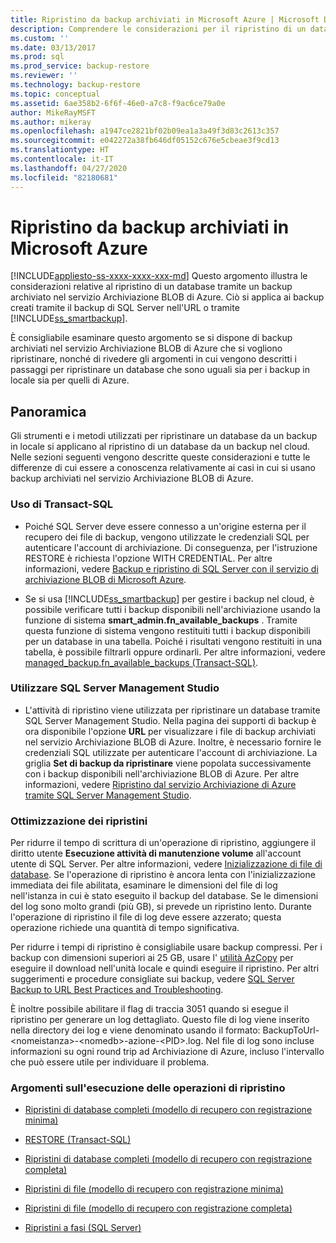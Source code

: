 ```yaml
---
title: Ripristino da backup archiviati in Microsoft Azure | Microsoft Docs
description: Comprendere le considerazioni per il ripristino di un database di SQL Server usando un backup archiviato in archiviazione BLOB di Azure.
ms.custom: ''
ms.date: 03/13/2017
ms.prod: sql
ms.prod_service: backup-restore
ms.reviewer: ''
ms.technology: backup-restore
ms.topic: conceptual
ms.assetid: 6ae358b2-6f6f-46e0-a7c8-f9ac6ce79a0e
author: MikeRayMSFT
ms.author: mikeray
ms.openlocfilehash: a1947ce2821bf02b09ea1a3a49f3d83c2613c357
ms.sourcegitcommit: e042272a38fb646df05152c676e5cbeae3f9cd13
ms.translationtype: HT
ms.contentlocale: it-IT
ms.lasthandoff: 04/27/2020
ms.locfileid: "82180681"
---
```

# <a name="restoring-from-backups-stored-in-microsoft-azure"></a>Ripristino da backup archiviati in Microsoft Azure
[!INCLUDE[appliesto-ss-xxxx-xxxx-xxx-md](../../includes/appliesto-ss-xxxx-xxxx-xxx-md.md)]
  Questo argomento illustra le considerazioni relative al ripristino di un database tramite un backup archiviato nel servizio Archiviazione BLOB di Azure. Ciò si applica ai backup creati tramite il backup di SQL Server nell'URL o tramite [!INCLUDE[ss_smartbackup](../../includes/ss-smartbackup-md.md)].  
  
 È consigliabile esaminare questo argomento se si dispone di backup archiviati nel servizio Archiviazione BLOB di Azure che si vogliono ripristinare, nonché di rivedere gli argomenti in cui vengono descritti i passaggi per ripristinare un database che sono uguali sia per i backup in locale sia per quelli di Azure.  
  
## <a name="overview"></a>Panoramica  
 Gli strumenti e i metodi utilizzati per ripristinare un database da un backup in locale si applicano al ripristino di un database da un backup nel cloud.  Nelle sezioni seguenti vengono descritte queste considerazioni e tutte le differenze di cui essere a conoscenza relativamente ai casi in cui si usano backup archiviati nel servizio Archiviazione BLOB di Azure.  
  
### <a name="using-transact-sql"></a>Uso di Transact-SQL  
  
-   Poiché SQL Server deve essere connesso a un'origine esterna per il recupero dei file di backup, vengono utilizzate le credenziali SQL per autenticare l'account di archiviazione. Di conseguenza, per l'istruzione RESTORE è richiesta l'opzione WITH CREDENTIAL. Per altre informazioni, vedere [Backup e ripristino di SQL Server con il servizio di archiviazione BLOB di Microsoft Azure](../../relational-databases/backup-restore/sql-server-backup-and-restore-with-microsoft-azure-blob-storage-service.md).  
  
-   Se si usa [!INCLUDE[ss_smartbackup](../../includes/ss-smartbackup-md.md)] per gestire i backup nel cloud, è possibile verificare tutti i backup disponibili nell'archiviazione usando la funzione di sistema **smart_admin.fn_available_backups** . Tramite questa funzione di sistema vengono restituiti tutti i backup disponibili per un database in una tabella. Poiché i risultati vengono restituiti in una tabella, è possibile filtrarli oppure ordinarli. Per altre informazioni, vedere [managed_backup.fn_available_backups &#40;Transact-SQL&#41;](../../relational-databases/system-functions/managed-backup-fn-available-backups-transact-sql.md).  
  
### <a name="using-sql-server-management-studio"></a>Utilizzare SQL Server Management Studio  
  
-   L'attività di ripristino viene utilizzata per ripristinare un database tramite SQL Server Management Studio. Nella pagina dei supporti di backup è ora disponibile l'opzione **URL** per visualizzare i file di backup archiviati nel servizio Archiviazione BLOB di Azure. Inoltre, è necessario fornire le credenziali SQL utilizzate per autenticare l'account di archiviazione. La griglia **Set di backup da ripristinare** viene popolata successivamente con i backup disponibili nell'archiviazione BLOB di Azure. Per altre informazioni, vedere [Ripristino dal servizio Archiviazione di Azure tramite SQL Server Management Studio](../../relational-databases/backup-restore/sql-server-backup-to-url.md#RestoreSSMS).  
  
### <a name="optimizing-restores"></a>Ottimizzazione dei ripristini  
 Per ridurre il tempo di scrittura di un'operazione di ripristino, aggiungere il diritto utente **Esecuzione attività di manutenzione volume** all'account utente di SQL Server. Per altre informazioni, vedere [Inizializzazione di file di database](https://go.microsoft.com/fwlink/?LinkId=271622). Se l'operazione di ripristino è ancora lenta con l'inizializzazione immediata dei file abilitata, esaminare le dimensioni del file di log nell'istanza in cui è stato eseguito il backup del database. Se le dimensioni del log sono molto grandi (più GB), si prevede un ripristino lento. Durante l'operazione di ripristino il file di log deve essere azzerato; questa operazione richiede una quantità di tempo significativa.  
  
 Per ridurre i tempi di ripristino è consigliabile usare backup compressi.  Per i backup con dimensioni superiori ai 25 GB, usare l' [utilità AzCopy](https://blogs.msdn.com/b/windowsazurestorage/archive/2012/12/03/azcopy-uploading-downloading-files-for-windows-azure-blobs.aspx) per eseguire il download nell'unità locale e quindi eseguire il ripristino. Per altri suggerimenti e procedure consigliate sui backup, vedere [SQL Server Backup to URL Best Practices and Troubleshooting](../../relational-databases/backup-restore/sql-server-backup-to-url-best-practices-and-troubleshooting.md).  
  
 È inoltre possibile abilitare il flag di traccia 3051 quando si esegue il ripristino per generare un log dettagliato. Questo file di log viene inserito nella directory dei log e viene denominato usando il formato: BackupToUrl-\<nomeistanza>-\<nomedb>-azione-\<PID>.log. Nel file di log sono incluse informazioni su ogni round trip ad Archiviazione di Azure, incluso l'intervallo che può essere utile per individuare il problema.  
  
### <a name="topics-on-performing-restore-operations"></a>Argomenti sull'esecuzione delle operazioni di ripristino  
  
-   [Ripristini di database completi &#40;modello di recupero con registrazione minima&#41;](../../relational-databases/backup-restore/complete-database-restores-simple-recovery-model.md)  
  
-   [RESTORE &#40;Transact-SQL&#41;](../../t-sql/statements/restore-statements-transact-sql.md)  
  
-   [Ripristini di database completi &#40;modello di recupero con registrazione completa&#41;](../../relational-databases/backup-restore/complete-database-restores-full-recovery-model.md)  
  
-   [Ripristini di file &#40;modello di recupero con registrazione minima&#41;](../../relational-databases/backup-restore/file-restores-simple-recovery-model.md)  
  
-   [Ripristini di file &#40;modello di recupero con registrazione completa&#41;](../../relational-databases/backup-restore/file-restores-full-recovery-model.md)  
  
-   [Ripristini a fasi &#40;SQL Server&#41;](../../relational-databases/backup-restore/piecemeal-restores-sql-server.md)  
  
  
